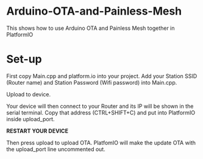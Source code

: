 # Arduino-OTA-and-Painless-Mesh
This shows how to use Arduino OTA and Painless Mesh together in PlatformIO

# Set-up
First copy Main.cpp and platform.io into your project. Add your Station SSID (Router name) and Station Password (Wifi password)
into Main.cpp.

Upload to device.

Your device will then connect to your Router and its IP will be shown in the serial terminal. Copy that address (CTRL+SHIFT+C)
and put into PlatformIO inside upload_port.

**RESTART YOUR DEVICE**

Then press upload to upload OTA. PlatfomIO will make the update OTA with the upload_port line uncommented out. 
